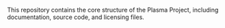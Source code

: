 This repository contains the core structure of the Plasma Project, including documentation, source code, and licensing files. 
